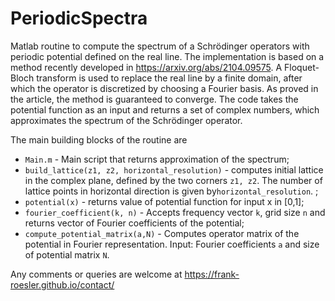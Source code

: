 # PeriodicSpectra
Matlab routine to compute the spectrum of a Schrödinger operators with periodic potential defined on the real line. The implementation is based on a method recently developed in https://arxiv.org/abs/2104.09575. A Floquet-Bloch transform is used to replace the real line by a finite domain, after which the operator is discretized by choosing a Fourier basis. As proved in the article, the method is guaranteed to converge.
The code takes the potential function as an input and returns a set of complex numbers, which approximates the spectrum of the Schrödinger operator.

The main building blocks of the routine are
* `Main.m` - Main script that returns approximation of the spectrum;
* `build_lattice(z1, z2, horizontal_resolution)` - computes initial lattice in the complex plane, defined by the two corners `z1, z2`. The number of lattice points in horizontal direction is given by`horizontal_resolution`. ;
* `potential(x)` - returns value of potential function for input x in [0,1];
* `fourier_coefficient(k, n)` - Accepts frequency vector `k`, grid size `n` and returns vector of Fourier coefficients of the potential;
* `compute_potential_matrix(a,N)` - Computes operator matrix of the potential in Fourier representation. Input: Fourier coefficients `a` and size of potential matrix `N`.

Any comments or queries are welcome at https://frank-roesler.github.io/contact/
